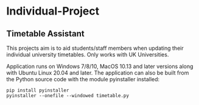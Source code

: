 # Individual-Project
## Timetable Assistant


This projects aim is to aid students/staff members when updating their individual university timetables.
Only works with UK Universities.

Application runs on Windows 7/8/10, MacOS 10.13 and later versions along with Ubuntu Linux 20.04 and later.
The application can also be built from the Python source code with the module pyinstaller installed:

```
pip install pyinstaller
pyinstaller --onefile --windowed timetable.py
```
